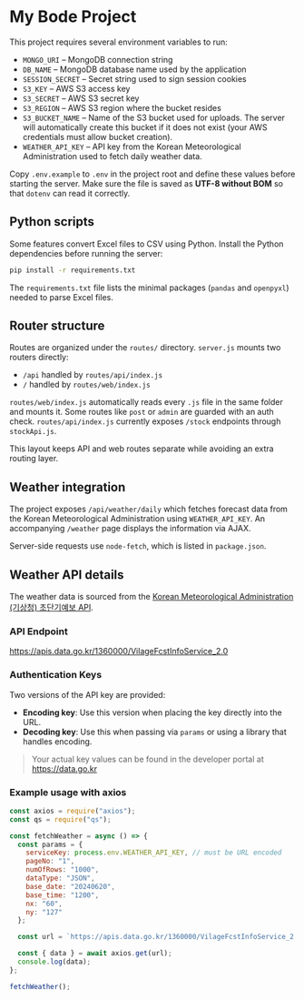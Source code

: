 # My Bode Project

This project requires several environment variables to run:

- `MONGO_URI` – MongoDB connection string
- `DB_NAME` – MongoDB database name used by the application
- `SESSION_SECRET` – Secret string used to sign session cookies
- `S3_KEY` – AWS S3 access key
- `S3_SECRET` – AWS S3 secret key
- `S3_REGION` – AWS S3 region where the bucket resides
- `S3_BUCKET_NAME` – Name of the S3 bucket used for uploads. The server will
  automatically create this bucket if it does not exist (your AWS credentials
  must allow bucket creation).
- `WEATHER_API_KEY` – API key from the Korean Meteorological Administration used
  to fetch daily weather data.

Copy `.env.example` to `.env` in the project root and define these values before starting the server. Make sure the file is saved as **UTF-8 without BOM** so that `dotenv` can read it correctly.

## Python scripts

Some features convert Excel files to CSV using Python. Install the Python dependencies before running the server:

```bash
pip install -r requirements.txt
```

The `requirements.txt` file lists the minimal packages (`pandas` and `openpyxl`) needed to parse Excel files.

## Router structure

Routes are organized under the `routes/` directory. `server.js` mounts two routers directly:

- `/api` handled by `routes/api/index.js`
- `/` handled by `routes/web/index.js`

`routes/web/index.js` automatically reads every `.js` file in the same folder and mounts it. Some routes like `post` or `admin` are guarded with an auth check. `routes/api/index.js` currently exposes `/stock` endpoints through `stockApi.js`.

This layout keeps API and web routes separate while avoiding an extra routing layer.

## Weather integration

The project exposes `/api/weather/daily` which fetches forecast data from the
Korean Meteorological Administration using `WEATHER_API_KEY`. An accompanying
`/weather` page displays the information via AJAX.

Server-side requests use `node-fetch`, which is listed in `package.json`.


## Weather API details

The weather data is sourced from the [Korean Meteorological Administration (기상청) 초단기예보 API](https://data.go.kr/iim/api/selectAPIAcountView.do#).

### API Endpoint
https://apis.data.go.kr/1360000/VilageFcstInfoService_2.0

### Authentication Keys

Two versions of the API key are provided:

- **Encoding key**: Use this version when placing the key directly into the URL.
- **Decoding key**: Use this when passing via `params` or using a library that handles encoding.

> Your actual key values can be found in the developer portal at https://data.go.kr

### Example usage with axios

```js
const axios = require("axios");
const qs = require("qs");

const fetchWeather = async () => {
  const params = {
    serviceKey: process.env.WEATHER_API_KEY, // must be URL encoded
    pageNo: "1",
    numOfRows: "1000",
    dataType: "JSON",
    base_date: "20240620",
    base_time: "1200",
    nx: "60",
    ny: "127"
  };

  const url = `https://apis.data.go.kr/1360000/VilageFcstInfoService_2.0/getUltraSrtFcst?${qs.stringify(params)}`;

  const { data } = await axios.get(url);
  console.log(data);
};

fetchWeather();
```
